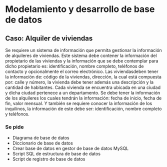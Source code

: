 # Modelamiento y desarrollo de base de datos

## Caso: Alquiler de viviendas
Se requiere un sistema de información que permita gestionar la información de alquileres de viviendas. Este sistema debe contener la información del propietario de las viviendas y la información que se debe contemplar para dicho propietario es: identificación, nombre completo, teléfonos de contacto y  opcionalmente el correo electrónico. Las viviendasdeben tener la información de: código de la viviendas, dirección, la cual está compuesta por: calle y número, la vivienda debe tener además una descripción y la cantidad de habitantes. Cada vivienda se encuentra ubicada en una ciudad y dicha ciudad pertenece a un departamento. Se debe tener la información de los alquileres los cuales tendrán la información: fecha de inicio, fecha de fin, valor mensual. Y también se requiere conocer la información de los inquilinos, la información de este debe ser: identificación, nombre completo y teléfonos.

### Se pide
- Diagrama de base de datos
- Diccionario de base de datos
- Crear base de datos en gestor de base de datos MySQL
- Script SQL de estructura de base de datos
- Script de registro de base de datos